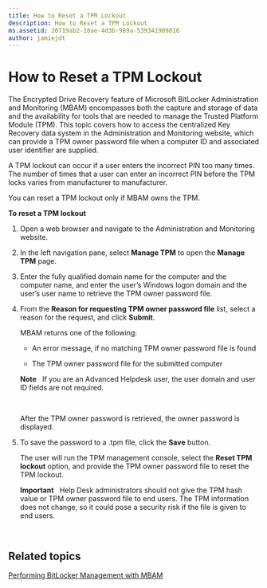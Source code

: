 ```yaml
---
title: How to Reset a TPM Lockout
description: How to Reset a TPM Lockout
ms.assetid: 20719ab2-18ae-4d3b-989a-539341909816
author: jamiejdt
---
```


# How to Reset a TPM Lockout


The Encrypted Drive Recovery feature of Microsoft BitLocker Administration and Monitoring (MBAM) encompasses both the capture and storage of data and the availability for tools that are needed to manage the Trusted Platform Module (TPM). This topic covers how to access the centralized Key Recovery data system in the Administration and Monitoring website, which can provide a TPM owner password file when a computer ID and associated user identifier are supplied.

A TPM lockout can occur if a user enters the incorrect PIN too many times. The number of times that a user can enter an incorrect PIN before the TPM locks varies from manufacturer to manufacturer.

You can reset a TPM lockout only if MBAM owns the TPM.

**To reset a TPM lockout**

1.  Open a web browser and navigate to the Administration and Monitoring website.

2.  In the left navigation pane, select **Manage TPM** to open the **Manage TPM** page.

3.  Enter the fully qualified domain name for the computer and the computer name, and enter the user’s Windows logon domain and the user’s user name to retrieve the TPM owner password file.

4.  From the **Reason for requesting TPM owner password file** list, select a reason for the request, and click **Submit**.

    MBAM returns one of the following:

    -   An error message, if no matching TPM owner password file is found

    -   The TPM owner password file for the submitted computer

    **Note**  
    If you are an Advanced Helpdesk user, the user domain and user ID fields are not required.

     

    After the TPM owner password is retrieved, the owner password is displayed.

5.  To save the password to a .tpm file, click the **Save** button.

    The user will run the TPM management console, select the **Reset TPM lockout** option, and provide the TPM owner password file to reset the TPM lockout.

    **Important**  
    Help Desk administrators should not give the TPM hash value or TPM owner password file to end users. The TPM information does not change, so it could pose a security risk if the file is given to end users.

     

## Related topics


[Performing BitLocker Management with MBAM](performing-bitlocker-management-with-mbam-mbam-2.md)

 

 






